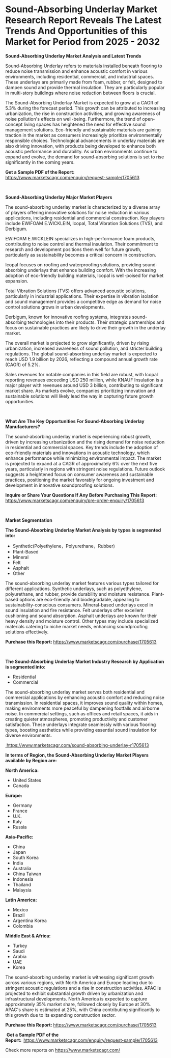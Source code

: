 <p><h1>Sound-Absorbing Underlay Market Research Report Reveals The Latest Trends And Opportunities of this Market for Period from 2025 - 2032</h1></p><p><strong>Sound-Absorbing Underlay Market Analysis and Latest Trends</strong></p>
<p><p>Sound-Absorbing Underlay refers to materials installed beneath flooring to reduce noise transmission and enhance acoustic comfort in various environments, including residential, commercial, and industrial spaces. These underlays are primarily made from foam, rubber, or felt, designed to dampen sound and provide thermal insulation. They are particularly popular in multi-story buildings where noise reduction between floors is crucial.</p><p>The Sound-Absorbing Underlay Market is expected to grow at a CAGR of 5.3% during the forecast period. This growth can be attributed to increasing urbanization, the rise in construction activities, and growing awareness of noise pollution's effects on well-being. Furthermore, the trend of open-concept living spaces has heightened the need for effective sound management solutions. Eco-friendly and sustainable materials are gaining traction in the market as consumers increasingly prioritize environmentally responsible choices. Technological advancements in underlay materials are also driving innovation, with products being developed to enhance both acoustic performance and durability. As urban environments continue to expand and evolve, the demand for sound-absorbing solutions is set to rise significantly in the coming years.</p></p>
<p><strong>Get a Sample PDF of the Report:&nbsp;</strong> <a href="https://www.marketscagr.com/enquiry/request-sample/1705613?utm_campaign=1886&utm_medium=2&utm_source=Github&utm_content=ia&utm_term=10012025&utm_id=sound-absorbing-underlay">https://www.marketscagr.com/enquiry/request-sample/1705613</a></p>
<p>&nbsp;</p>
<p><strong>Sound-Absorbing Underlay Major Market Players</strong></p>
<p><p>The sound-absorbing underlay market is characterized by a diverse array of players offering innovative solutions for noise reduction in various applications, including residential and commercial construction. Key players include EWIFOAM E.WICKLEIN, Icopal, Total Vibration Solutions (TVS), and Derbigum.</p><p>EWIFOAM E.WICKLEIN specializes in high-performance foam products, contributing to noise control and thermal insulation. Their commitment to research and development positions them well for future growth, particularly as sustainability becomes a critical concern in construction.</p><p>Icopal focuses on roofing and waterproofing solutions, providing sound-absorbing underlays that enhance building comfort. With the increasing adoption of eco-friendly building materials, Icopal is well-poised for market expansion.</p><p>Total Vibration Solutions (TVS) offers advanced acoustic solutions, particularly in industrial applications. Their expertise in vibration isolation and sound management provides a competitive edge as demand for noise control solutions grows in urban developments.</p><p>Derbigum, known for innovative roofing systems, integrates sound-absorbing technologies into their products. Their strategic partnerships and focus on sustainable practices are likely to drive their growth in the underlay market.</p><p>The overall market is projected to grow significantly, driven by rising urbanization, increased awareness of sound pollution, and stricter building regulations. The global sound-absorbing underlay market is expected to reach USD 1.9 billion by 2026, reflecting a compound annual growth rate (CAGR) of 5.2%. </p><p>Sales revenues for notable companies in this field are robust, with Icopal reporting revenues exceeding USD 250 million, while KNAUF Insulation is a major player with revenues around USD 3 billion, contributing to significant market share. As markets evolve, companies prioritizing innovation and sustainable solutions will likely lead the way in capturing future growth opportunities.</p></p>
<p>&nbsp;</p>
<p><strong>What Are The Key Opportunities For Sound-Absorbing Underlay Manufacturers?</strong></p>
<p><p>The sound-absorbing underlay market is experiencing robust growth, driven by increasing urbanization and the rising demand for noise reduction in residential and commercial spaces. Key trends include the adoption of eco-friendly materials and innovations in acoustic technology, which enhance performance while minimizing environmental impact. The market is projected to expand at a CAGR of approximately 6% over the next five years, particularly in regions with stringent noise regulations. Future outlook suggests a heightened focus on consumer awareness and sustainable practices, positioning the market favorably for ongoing investment and development in innovative soundproofing solutions.</p></p>
<p><strong>Inquire or Share Your Questions If Any Before Purchasing This Report:</strong> <a href="https://www.marketscagr.com/enquiry/pre-order-enquiry/1705613?utm_campaign=1886&utm_medium=2&utm_source=Github&utm_content=ia&utm_term=10012025&utm_id=sound-absorbing-underlay">https://www.marketscagr.com/enquiry/pre-order-enquiry/1705613</a></p>
<p>&nbsp;</p>
<p><strong>Market Segmentation</strong></p>
<p><strong>The Sound-Absorbing Underlay Market Analysis by types is segmented into:</strong></p>
<p><ul><li>Synthetic(Polyethylene，Polyurethane，Rubber)</li><li>Plant-Based</li><li>Mineral</li><li>Felt</li><li>Asphalt</li><li>Other</li></ul></p>
<p><p>The sound-absorbing underlay market features various types tailored for different applications. Synthetic underlays, such as polyethylene, polyurethane, and rubber, provide durability and moisture resistance. Plant-based options are eco-friendly and biodegradable, appealing to sustainability-conscious consumers. Mineral-based underlays excel in sound insulation and fire resistance. Felt underlays offer excellent cushioning and sound absorption. Asphalt underlays are known for their heavy density and moisture control. Other types may include specialized materials catering to niche market needs, enhancing soundproofing solutions effectively.</p></p>
<p><strong>Purchase this Report:&nbsp;</strong><a href="https://www.marketscagr.com/purchase/1705613?utm_campaign=1886&utm_medium=2&utm_source=Github&utm_content=ia&utm_term=10012025&utm_id=sound-absorbing-underlay">https://www.marketscagr.com/purchase/1705613</a></p>
<p>&nbsp;</p>
<p><strong>The Sound-Absorbing Underlay Market Industry Research by Application is segmented into:</strong></p>
<p><ul><li>Residential</li><li>Commercial</li></ul></p>
<p><p>The sound-absorbing underlay market serves both residential and commercial applications by enhancing acoustic comfort and reducing noise transmission. In residential spaces, it improves sound quality within homes, making environments more peaceful by dampening footfalls and airborne noise. In commercial settings, such as offices and retail spaces, it aids in creating quieter atmospheres, promoting productivity and customer satisfaction. These underlays integrate seamlessly with various flooring types, boosting aesthetics while providing essential sound insulation for diverse environments.</p></p>
<p><a href="https://www.marketscagr.com/sound-absorbing-underlay-r1705613?utm_campaign=1886&utm_medium=2&utm_source=Github&utm_content=ia&utm_term=10012025&utm_id=sound-absorbing-underlay">&nbsp;https://www.marketscagr.com/sound-absorbing-underlay-r1705613</a></p>
<p><strong>In terms of Region, the Sound-Absorbing Underlay Market Players available by Region are:</strong></p>
<p>
    <p> <strong> North America: </strong>
        <ul>
            <li>United States</li>
            <li>Canada</li>
        </ul>
        </p> 
    <p> <strong> Europe: </strong>
        <ul>
            <li>Germany</li>
            <li>France</li>
            <li>U.K.</li>
            <li>Italy</li>
            <li>Russia</li>
        </ul>
        </p> 
    <p> <strong> Asia-Pacific: </strong>
        <ul>
            <li>China</li>
            <li>Japan</li>
            <li>South Korea</li>
            <li>India</li>
            <li>Australia</li>
            <li>China Taiwan</li>
            <li>Indonesia</li>
            <li>Thailand</li>
            <li>Malaysia</li>
        </ul>
        </p> 
    <p> <strong> Latin America: </strong>
        <ul>
            <li>Mexico</li>
            <li>Brazil</li>
            <li>Argentina Korea</li>
            <li>Colombia</li>
        </ul>
        </p> 
    <p> <strong> Middle East & Africa: </strong>
        <ul>
            <li>Turkey</li>
            <li>Saudi</li>
            <li>Arabia</li>
            <li>UAE</li>
            <li>Korea</li>
        </ul>
    </p>
    </p>
<p><p>The sound-absorbing underlay market is witnessing significant growth across various regions, with North America and Europe leading due to stringent acoustic regulations and a rise in construction activities. APAC is projected to exhibit substantial growth driven by urbanization and infrastructural developments. North America is expected to capture approximately 35% market share, followed closely by Europe at 30%. APAC's share is estimated at 25%, with China contributing significantly to this growth due to its expanding construction sector.</p></p>
<p><strong>Purchase this Report: </strong><a href="https://www.marketscagr.com/purchase/1705613?utm_campaign=1886&utm_medium=2&utm_source=Github&utm_content=ia&utm_term=10012025&utm_id=sound-absorbing-underlay">https://www.marketscagr.com/purchase/1705613</a></p>
<p>&nbsp;<strong>Get a Sample PDF of the Report:&nbsp;&nbsp;</strong><a href="https://www.marketscagr.com/enquiry/request-sample/1705613?utm_campaign=1886&utm_medium=2&utm_source=Github&utm_content=ia&utm_term=10012025&utm_id=sound-absorbing-underlay">https://www.marketscagr.com/enquiry/request-sample/1705613</a></p>
<p><strong></strong></p>
<p>Check more reports on <a href="https://www.marketscagr.com/?utm_campaign=1886&utm_medium=2&utm_source=Github&utm_content=ia&utm_term=10012025&utm_id=sound-absorbing-underlay">https://www.marketscagr.com/</a></p>